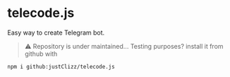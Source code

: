 # telecode.js

Easy way to create Telegram bot.

> ⚠️ Repository is under maintained... Testing purposes? install it from github with
```sh
npm i github:justClizz/telecode.js
```
